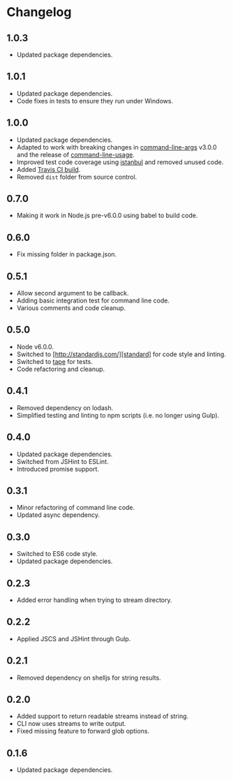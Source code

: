 # Changelog

## 1.0.3

- Updated package dependencies.

## 1.0.1

- Updated package dependencies.
- Code fixes in tests to ensure they run under Windows.

## 1.0.0

- Updated package dependencies.
- Adapted to work with breaking changes in [command-line-args][cla] v3.0.0
  and the release of [command-line-usage][clu].
- Improved test code coverage using [istanbul][istanbul] and removed unused
  code.
- Added [Travis CI build][travis].
- Removed `dist` folder from source control.

## 0.7.0

- Making it work in Node.js pre-v6.0.0 using babel to build code.

## 0.6.0

- Fix missing folder in package.json.

## 0.5.1

- Allow second argument to be callback.
- Adding basic integration test for command line code.
- Various comments and code cleanup.

## 0.5.0

- Node v6.0.0.
- Switched to [http://standardjs.com/][standard] for
  code style and linting.
- Switched to [tape][tape] for tests.
- Code refactoring and cleanup.

## 0.4.1

- Removed dependency on lodash.
- Simplified testing and linting to npm scripts (i.e. no longer using
  Gulp).

## 0.4.0

- Updated package dependencies.
- Switched from JSHint to ESLint.
- Introduced promise support.

## 0.3.1

- Minor refactoring of command line code.
- Updated async dependency.

## 0.3.0

- Switched to ES6 code style.
- Updated package dependencies.

## 0.2.3

- Added error handling when trying to stream directory.

## 0.2.2

- Applied JSCS and JSHint through Gulp.

## 0.2.1

- Removed dependency on shelljs for string results.

## 0.2.0

- Added support to return readable streams instead of string.
- CLI now uses streams to write output.
- Fixed missing feature to forward glob options.

## 0.1.6

- Updated package dependencies.

[istanbul]: https://www.npmjs.com/package/istanbul
[standard]: http://standardjs.com/
[tape]: https://www.npmjs.com/package/tape
[cla]: https://www.npmjs.com/package/command-line-args
[clu]: https://www.npmjs.com/package/command-line-usage
[travis]: https://travis-ci.org/smonn/globcat
